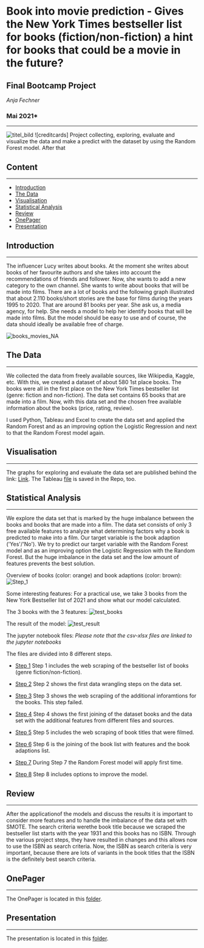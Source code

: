# Book into movie prediction - Gives the New York Times bestseller list for books (fiction/non-fiction) a hint for books that could be a movie in the future?
## Final Bootcamp Project
*Anja Fechner*

### Mai 2021*
***
![titel_bild](https://github.com/AnjaFechner/My_final_project/tree/main/pictures/titel_bild.jpg)
![creditcards]
Project collecting, exploring, evaluate and visualize the data and make a predict with the dataset by using the Random Forest model. After that 


## Content
***

- [Introduction](#introduction)
- [The Data](#the-data)
- [Visualisation](#visualisation)
- [Statistical Analysis](#statistical-analysis)
- [Review](#review)
- [OnePager](#onepager)
- [Presentation](#presentation)

## Introduction
***

The influencer Lucy writes about books. At the moment she writes about books of her favourite authors and she takes into account the recommendations of friends and follower. 
Now, she wants to add a new category to the own channel. She wants to write about books that will be made into films. There are a lot of books and the following graph illustrated that about 2.110 books/short stories are the base for films during the years 1995 to 2020. 
That are around 81 books per year. She ask us, a media agency, for help. She needs a model to help her identify books that will be made into films.
But the model should be easy to use and of course, the data should ideally be available free of charge.

![books_movies_NA](https://github.com/AnjaFechner/My_final_project/tree/main/pictures/books_movies_NA.jpg)


## The Data 
***

We collected the data from freely available sources, like Wikipedia, Kaggle, etc. With this, we created a dataset of about 580 1st place books. 
The books were all in the first place on the New York Times bestseller list (genre: fiction and non-fiction). The data set contains 65 books that are made into a film.
Now, with this data set and the chosen free available information about the books (price, rating, review).

I used Python, Tableau and Excel to create the data set and applied the Random Forest and as an improving option the Logistic Regression and next to that the Random Forest model again.


## Visualisation
***

The graphs for exploring and evaluate the data set are published behind the link: [Link](https://public.tableau.com/profile/anja.fechner#!/).
The Tableau [file](https://github.com/AnjaFechner/My_final_project/tree/main/Tableau) is saved in the Repo, too.

## Statistical Analysis 
***

We explore the data set that is marked by the huge imbalance between the books and books that are made into a film.
The data set consists of only 3 free available features to analyze what determining factors why a book is predicted to make into a film.
Our target variable is the book adaption ('Yes'/'No').
We try to predict our target variable with the Random Forest model and as an improving option the Logistic Regression with the Random Forest.
But the huge imbalance in the data set and the low amount of features prevents the best solution. 


Overview of books (color: orange) and book adaptions (color: brown):
![Step_1](https://github.com/AnjaFechner/My_final_project/pictures/Step_1.jpg)

Some interesting features:
For a practical use, we take 3 books from the New York Bestseller list of 2021 and show what our model calculated.

The 3 books with the 3 features:
![test_books](https://github.com/AnjaFechner/My_final_project/tree/main/pictures/test_books.jpg)

The result of the model:
![test_result](https://github.com/AnjaFechner/My_final_project/tree/main/pictures/test_result.jpg)

The jupyter notebook files:
*Please note that the csv-xlsx files are linked to the jupyter notebooks*

The files are divided into 8 different steps.

- [Step 1](https://github.com/AnjaFechner/My_final_project/blob/main/files/Step_1_web_scraping_nyt_bestseller/Step_1_Scraping_New_York_Times_Bestseller_Books_wikipedia.ipynb) 
Step 1 includes the web scraping of the bestseller list of books (genre fiction/non-fiction).

- [Step 2](https://github.com/AnjaFechner/My_final_project/blob/main/files/Step_2_data_wrangeling/Step_2_Data_Wrangeling.ipynb)
Step 2 shows the first data wrangling steps on the data set.

- [Step 3](https://github.com/AnjaFechner/My_final_project/blob/main/files/Step_3_web_scraping_AMZ_error/Step_3_Web_Scraping_AMZ.ipynb)
Step 3 shows the web scrapiing of the additional inforamtions for the books. This step failed.

- [Step 4](https://github.com/AnjaFechner/My_final_project/blob/main/files/Step_4_join_the_files_bs_books_and_rating/Step_4_join_files-books_and_ratings_for_books.ipynb)
Step 4 shows the first joining of the dataset books and the data set with the additional features from different files and sources.

- [Step 5](https://github.com/AnjaFechner/My_final_project/blob/main/files/Step_5_book_into_films/Step_5_Web_Scraping_book_into_movie.ipynb)
Step 5 includes the web scraping of book titles that were filmed.

- [Step 6](https://github.com/AnjaFechner/My_final_project/blob/main/files/Step_6_join_bestseller_books_with_films/Step_6_Join_bestseller_books_with_films.ipynb)
Step 6 is the joining of the book list with features and the book adaptions list.

- [Step 7](https://github.com/AnjaFechner/My_final_project/blob/main/files/Step_7_apply_NLP_and_Random_Forest/Step_7_NLP_and_Random_Forest.ipynb)
During Step 7 the Random Forest model will apply first time.

- [Step 8](https://github.com/AnjaFechner/My_final_project/blob/main/files/Step_8_try_to_improve_the_model/Step_8_try_to_improve_the_model.ipynb)
Step 8 includes options to improve the model.


## Review
***

After the applicationof the models and discuss the results it is important to consider more features and to handle the imbalance of the data set with SMOTE. 
The search criteria werethe book title because we scraped the bestseller list starts with the year 1931 and this books has no ISBN. Through the various project steps, they have resulted in changes and this allows now to use the ISBN as search criteria. 
Now, the ISBN as search criteria is very important, because there are lots of variants in the book titles that the ISBN is the definitely best search criteria.


## OnePager
***

The OnePager is located in this [folder](https://github.com/AnjaFechner/My_final_project/tree/main/one_pager).


## Presentation
***

The presentation is located in this [folder](https://github.com/AnjaFechner/My_final_project/tree/main/presentation).